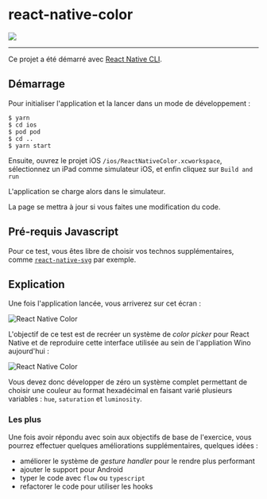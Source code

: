 # react-native-color

![](https://i.giphy.com/media/zxxXYJqTlpBnO/giphy.gif)

---

Ce projet a été démarré avec [React Native CLI](https://facebook.github.io/react-native/docs/getting-started).

## Démarrage

Pour initialiser l'application et la lancer dans un mode de développement :

```shell
$ yarn 
$ cd ios
$ pod pod
$ cd ..
$ yarn start
```

Ensuite, ouvrez le projet iOS `/ios/ReactNativeColor.xcworkspace`, sélectionnez un iPad comme simulateur iOS, et enfin cliquez sur `Build and run`

L'application se charge alors dans le simulateur.

La page se mettra à jour si vous faites une modification du code.


## Pré-requis Javascript

Pour ce test, vous êtes libre de choisir vos technos supplémentaires, comme [`react-native-svg`](https://github.com/react-native-community/react-native-svg) par exemple.

## Explication

Une fois l'application lancée, vous arriverez sur cet écran :

![React Native Color](public/demo.png)

L'objectif de ce test est de recréer un système de *color picker* pour React Native et de reproduire cette interface utilisée au sein de l'appliation Wino aujourd'hui :

![React Native Color](public/demo.gif)

Vous devez donc développer de zéro un système complet permettant de choisir une couleur au format hexadécimal en faisant varié plusieurs variables : `hue`, `saturation` et `luminosity`.

### Les plus

Une fois avoir répondu avec soin aux objectifs de base de l'exercice, vous pourrez effectuer quelques améliorations supplémentaires, quelques idées :
* améliorer le système de *gesture handler* pour le rendre plus performant
* ajouter le support pour Android
* typer le code avec `flow` ou `typescript`
* refactorer le code pour utiliser les hooks
